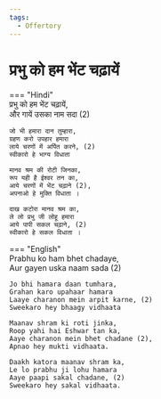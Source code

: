 ```yaml
---  
tags:  
  - Offertory  
---  
```

# प्रभु को हम भेंट चढ़ायें  

=== "Hindi"  
    प्रभु को हम भेंट चढ़ायें,  
    और गायें उसका नाम सदा (2)  

    जो भी हमारा दान तुम्हारा,  
    ग्रहण करो उपहार हमारा  
    लाये चरणों में अर्पित करने, (2)  
    स्वीकारो हे भाग्य विधाता  

    मानव श्रम की रोटी जिनका,  
    रूप यही है ईश्वर तन का,  
    आये चरणों में भेंट चढ़ाने (2),  
    अपनाओ हे मुक्ति विधाता ।  

    दाख कटोरा मानव श्रम का,  
    ले लो प्रभु जी लोहू हमारा  
    आये पापी सकल चढ़ाने, (2)  
    स्वीकारो हे सकल विधाता ।  

=== "English"  
    Prabhu ko ham bhet chadaye,  
    Aur gayen uska naam sada (2)  

    Jo bhi hamara daan tumhara,  
    Grahan karo upahaar hamara  
    Laaye charanon mein arpit karne, (2)  
    Sweekaro hey bhaagy vidhaata  

    Maanav shram ki roti jinka,  
    Roop yahi hai Eshwar tan ka,  
    Aaye charanon mein bhet chadane (2),  
    Apnao hey mukti vidhaata.  

    Daakh katora maanav shram ka,  
    Le lo prabhu ji lohu hamara  
    Aaye paapi sakal chadane, (2)  
    Sweekaro hey sakal vidhaata.  